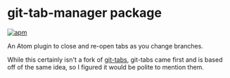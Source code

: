 # git-tab-manager package
[![apm](https://img.shields.io/apm/v/git-tab-manager.svg?style=flat-square)](https://atom.io/packages/git-tab-manager)

An Atom plugin to close and re-open tabs as you change branches.

While this certainly isn't a fork of [git-tabs](https://github.com/dbslone/git-tabs),
git-tabs came first and is based off of the same idea, so I figured it would be
polite to mention them.
